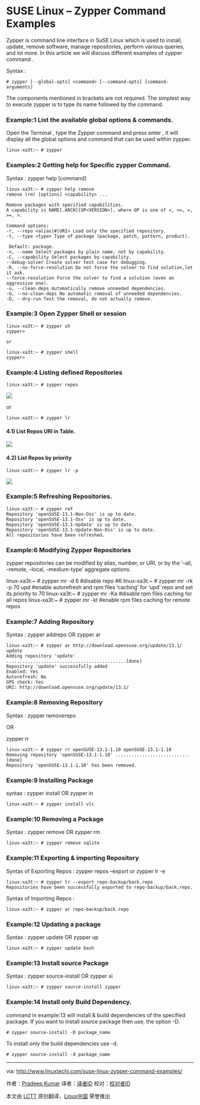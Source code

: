 SUSE Linux – Zypper Command Examples
================================================================================
Zypper is command line interface in SuSE Linux which is used to  install, update, remove software, manage repositories, perform various queries, and lot more. In this article we will discuss different examples of zypper command .

Syntax :

    # zypper [--global-opts] <command> [--command-opts] [command-arguments]

The components mentioned in brackets are not required. The simplest way to execute zypper is to type its name followed by the command.

### Example:1 List the available global options & commands. ###

Open the Terminal , type the Zypper command and press enter , it will display all the global options and command that can be used within zypper.

    linux-xa3t:~ # zypper

### Examples:2 Getting help for Specific zypper Command. ###

Syntax : zypper help [command]

    linux-xa3t:~ # zypper help remove
    remove (rm) [options] <capability> ...
    
    Remove packages with specified capabilities.
    A capability is NAME[.ARCH][OP<VERSION>], where OP is one of <, <=, =, >=, >.
    
    Command options:
    -r, --repo <alias|#|URI> Load only the specified repository.
    -t, --type <type> Type of package (package, patch, pattern, product).
    
     Default: package.
    -n, --name Select packages by plain name, not by capability.
    -C, --capability Select packages by capability.
    --debug-solver Create solver test case for debugging.
    -R, --no-force-resolution Do not force the solver to find solution,let it ask.
    --force-resolution Force the solver to find a solution (even an aggressive one).
    -u, --clean-deps Automatically remove unneeded dependencies.
    -U, --no-clean-deps No automatic removal of unneeded dependencies.
    -D, --dry-run Test the removal, do not actually remove.

### Example:3 Open Zypper Shell or session ###

    linux-xa3t:~ # zypper sh
    zypper>
    
    or
    
    linux-xa3t:~ # zypper shell
    zypper>

### Example:4 Listing defined Repositories ###

    linux-xa3t:~ # zypper repos

![](http://www.linuxtechi.com/wp-content/uploads/2014/10/zypper-repos.png)

or

    linux-xa3t:~ # zypper lr

#### 4.1) List Repos URI in Table. ####

![](http://www.linuxtechi.com/wp-content/uploads/2014/10/zypper-repos-uri.png)

#### 4.2) List Repos by priority ####

    linux-xa3t:~ # zypper lr -p

![](http://www.linuxtechi.com/wp-content/uploads/2014/10/zypper-repos-priority.png)

### Example:5 Refreshing Repositories. ###

    linux-xa3t:~ # zypper ref
    Repository 'openSUSE-13.1-Non-Oss' is up to date.
    Repository 'openSUSE-13.1-Oss' is up to date.
    Repository 'openSUSE-13.1-Update' is up to date.
    Repository 'openSUSE-13.1-Update-Non-Oss' is up to date.
    All repositories have been refreshed.

### Example:6 Modifying Zypper Repositories ###

zypper repositories can be modified by alias, number, or URI, or by the ‘–all, –remote, –local, –medium-type’ aggregate options.

linux-xa3t:~ # zypper mr -d 6                 #disable repo #6
linux-xa3t:~ # zypper mr -rk -p 70 upd #enable autorefresh and rpm files ‘caching’ for ‘upd’ repo and set its priority to 70
linux-xa3t:~ # zypper mr -Ka               #disable rpm files caching for all repos
linux-xa3t:~ # zypper mr -kt               #enable rpm files caching for remote repos

### Example:7 Adding Repository ###

Syntax : zypper addrepo OR zypper ar <repo url and alias >

    linux-xa3t:~ # zypper ar http://download.opensuse.org/update/13.1/ update
    Adding repository 'update' .............................................[done]
    Repository 'update' successfully added
    Enabled: Yes
    Autorefresh: No
    GPG check: Yes
    URI: http://download.opensuse.org/update/13.1/

### Example:8 Removing Repository ###

Syntax : zypper removerepo <Repo Name> <Alias>

OR

zypper rr <Repo Name> <Alias>

    linux-xa3t:~ # zypper rr openSUSE-13.1-1.10 openSUSE-13.1-1.10
    Removing repository 'openSUSE-13.1-1.10' ............................[done]
    Repository 'openSUSE-13.1-1.10' has been removed.

### Example:9 Installing Package ###

syntax : zypper install <Package-Name>  OR  zypper in <Package Name>

    linux-xa3t:~ # zypper install vlc

### Example:10 Removing a Package ###

Syntax : zypper remove <Package-Name> OR zypper rm <Package-Name>

    linux-xa3t:~ # zypper remove sqlite

### Example:11 Exporting & importing Repository ###

Syntax of Exporting Repos : zypper repos –export or zypper lr -e

    linux-xa3t:~ # zypper lr --export repo-backup/back.repo
    Repositories have been successfully exported to repo-backup/back.repo.

Syntax of Importing Repos :

    linux-xa3t:~ # zypper ar repo-backup/back.repo

### Example:12 Updating a package ###

Syntax : zypper update <Package-Name> OR zypper up <Package-Name>

    linux-xa3t:~ # zypper update bash

### Example:13 Install source Package ###

Syntax : zypper source-install <source-package> OR zypper si <source-package>

    linux-xa3t:~ # zypper source-install zypper

### Example:14 Install only Build Dependency. ###

command in example:13 will install & build dependencies of the specified package. If you want to install source package then use, the option -D.

    # zypper source-install -D package_name

To install only the build dependencies use -d.

    # zypper source-install -d package_name

--------------------------------------------------------------------------------

via: http://www.linuxtechi.com/suse-linux-zypper-command-examples/

作者：[Pradeep Kumar][a]
译者：[译者ID](https://github.com/译者ID)
校对：[校对者ID](https://github.com/校对者ID)

本文由 [LCTT](https://github.com/LCTT/TranslateProject) 原创翻译，[Linux中国](http://linux.cn/) 荣誉推出

[a]:http://www.linuxtechi.com/author/pradeep/